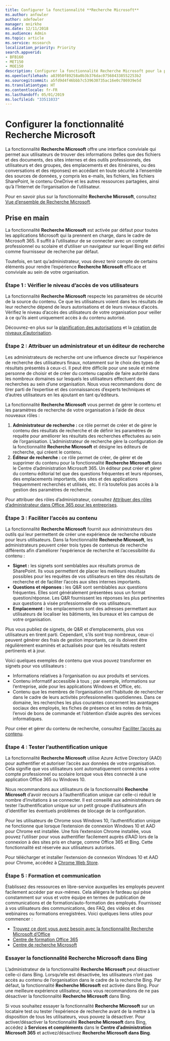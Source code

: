 ```yaml
---
title: Configurer la fonctionnalité **Recherche Microsoft**
ms.author: anfowler
author: adefowler
manager: mnirkhe
ms.date: 12/11/2018
ms.audience: Admin
ms.topic: article
ms.service: mssearch
localization_priority: Priority
search.appverid:
- BFB160
- MET150
- MOE150
description: Configurer la fonctionnalité Recherche Microsoft pour la première fois.
ms.openlocfilehash: a83950f89258a0b3b376dac075684338552253b2
ms.sourcegitcommit: a5fd9d4f46bbb7c539630735ac16e0c786939e5d
ms.translationtype: HT
ms.contentlocale: fr-FR
ms.lasthandoff: 05/01/2019
ms.locfileid: "33511033"
---
```

# <a name="set-up-microsoft-search"></a>Configurer la fonctionnalité Recherche Microsoft

La fonctionnalité **Recherche Microsoft** offre une interface conviviale qui permet aux utilisateurs de trouver des informations (telles que des fichiers et des documents, des sites internes et des outils professionnels, des utilisateurs et des groupes, des emplacements et des itinéraires, ou des conversations et des réponses) en accédant en toute sécurité à l’ensemble des sources de données, y compris les e-mails, les fichiers, les fichiers SharePoint, le contenu OneDrive et les autres ressources partagées, ainsi qu’à l’Internet de l’organisation de l’utilisateur.

Pour en savoir plus sur la fonctionnalité **Recherche Microsoft**, consultez [Vue d’ensemble de Recherche Microsoft](overview-microsoft-search.md).

## <a name="get-started"></a>Prise en main

La fonctionnalité **Recherche Microsoft** est activée par défaut pour toutes les applications Microsoft qui la prennent en charge, dans le cadre de Microsoft 365. Il suffit à l’utilisateur de se connecter avec un compte professionnel ou scolaire et d’utiliser un navigateur sur lequel Bing est défini comme fournisseur de recherche par défaut.

Toutefois, en tant qu’administrateur, vous devez tenir compte de certains éléments pour rendre l’expérience **Recherche Microsoft** efficace et conviviale au sein de votre organisation.

### <a name="step-1-check-access-level-of-your-users"></a>Étape 1 : Vérifier le niveau d’accès de vos utilisateurs

La fonctionnalité **Recherche Microsoft** respecte les paramètres de sécurité de la source du contenu. Ce que les utilisateurs voient dans les résultats de leur recherche dépend de leurs autorisations et de leurs niveaux d’accès. Vérifiez le niveau d’accès des utilisateurs de votre organisation pour veiller à ce qu’ils aient uniquement accès à du contenu autorisé.

Découvrez-en plus sur la [planification des autorisations](https://docs.microsoft.com/fr-FR/sharepoint/plan-your-permissions-strategy) et la [création de niveaux d’autorisation](https://docs.microsoft.com/fr-FR/sharepoint/how-to-create-and-edit-permission-levels).

### <a name="step-2-assign-search-administrator-and-search-editor"></a>Étape 2 : Attribuer un administrateur et un éditeur de recherche

Les administrateurs de recherche ont une influence directe sur l’expérience de recherche des utilisateurs finaux, notamment sur le choix des types de résultats présentés à ceux-ci. Il peut être difficile pour une seule et même personne de choisir et de créer du contenu capable de faire autorité dans les nombreux domaines sur lesquels les utilisateurs effectuent des recherches au sein d’une organisation. Nous vous recommandons donc de tirer parti de l’expertise et des connaissances d’experts techniques et d’autres utilisateurs en les ajoutant en tant qu’éditeurs. 

La fonctionnalité **Recherche Microsoft** vous permet de gérer le contenu et les paramètres de recherche de votre organisation à l’aide de deux nouveaux rôles :
1. **Administrateur de recherche :** ce rôle permet de créer et de gérer le contenu des résultats de recherche et de définir les paramètres de requête pour améliorer les résultats des recherches effectuées au sein de l’organisation. L’administrateur de recherche gère la configuration de la fonctionnalité **Recherche Microsoft** et désigne les éditeurs de recherche, qui créent le contenu.
2. **Éditeur de recherche :** ce rôle permet de créer, de gérer et de supprimer du contenu pour la fonctionnalité **Recherche Microsoft** dans le Centre d’administration Microsoft 365. Un éditeur peut créer et gérer du contenu éditorial tel que des questions fréquentes et leurs réponses, des emplacements importants, des sites et des applications fréquemment recherchés et utilisés, etc. Il n’a toutefois pas accès à la gestion des paramètres de recherche.

Pour attribuer des rôles d’administrateur, consultez [Attribuer des rôles d’administrateur dans Office 365 pour les entreprises](https://docs.microsoft.com/en-us/office365/admin/add-users/assign-admin-roles?view=o365-worldwide).

### <a name="step-3-make-content-easy-to-find"></a>Étape 3 : Faciliter l’accès au contenu 

La fonctionnalité **Recherche Microsoft** fournit aux administrateurs des outils qui leur permettent de créer une expérience de recherche robuste pour leurs utilisateurs. Dans la fonctionnalité **Recherche Microsoft**, les administrateurs peuvent créer trois types de contenus de recherche différents afin d’améliorer l’expérience de recherche et l’accessibilité du contenu :
- **Signet :** les signets sont semblables aux résultats promus de SharePoint. Ils vous permettent de placer les meilleurs résultats possibles pour les requêtes de vos utilisateurs en tête des résultats de recherche et de faciliter l’accès aux sites internes importants. 
- **Questions et réponses :** les Q&R sont semblables aux questions fréquentes. Elles sont généralement présentées sous un format question/réponse. Les Q&R fournissent les réponses les plus pertinentes aux questions à visée professionnelle de vos utilisateurs.
- **Emplacement :** les emplacements sont des adresses permettant aux utilisateurs de localiser les bâtiments, les bureaux et les campus de votre organisation. 

Plus vous publiez de signets, de Q&R et d’emplacements, plus vos utilisateurs en tirent parti. Cependant, s’ils sont trop nombreux, ceux-ci peuvent générer des frais de gestion importants, car ils doivent être régulièrement examinés et actualisés pour que les résultats restent pertinents et à jour.

Voici quelques exemples de contenu que vous pouvez transformer en signets pour vos utilisateurs :
- Informations relatives à l’organisation ou aux produits et services.
- Contenu informatif accessible à tous ; par exemple, informations sur l’entreprise, aide pour les applications Windows et Office, etc. 
- Contenu que les membres de l’organisation ont l’habitude de rechercher dans le cadre de leurs activités professionnelles quotidiennes. Dans ce domaine, les recherches les plus courantes concernent les avantages sociaux des employés, les fiches de présence et les notes de frais, l’envoi de bons de commande et l’obtention d’aide auprès des services informatiques. 

Pour créer et gérer du contenu de recherche, consultez [Faciliter l’accès au contenu](make-content-easy-to-find.md).

### <a name="step-4-test-single-sign-on"></a>Étape 4 : Tester l’authentification unique
La fonctionnalité **Recherche Microsoft** utilise Azure Active Directory (AAD) pour authentifier et autoriser l’accès aux données de votre organisation.  Cela signifie que vos utilisateurs sont automatiquement connectés à votre compte professionnel ou scolaire lorsque vous êtes connecté à une application Office 365 ou Windows 10.

Nous recommandons aux utilisateurs de la fonctionnalité **Recherche Microsoft** d’avoir recours à l’authentification unique car celle-ci réduit le nombre d’invitations à se connecter. Il est conseillé aux administrateurs de tester l’authentification unique sur un petit groupe d’utilisateurs afin d’identifier les éventuels problèmes de blocage de la configuration. 

Pour les utilisateurs de Chrome sous Windows 10, l’authentification unique ne fonctionne que lorsque l’extension de connexion Windows 10 et AAD pour Chrome est installée. Une fois l’extension Chrome installée, vous pouvez l’utiliser pour vous authentifier facilement auprès d’AAD lors de la connexion à des sites pris en charge, comme Office 365 et Bing. Cette fonctionnalité est réservée aux utilisateurs autorisés. 

Pour télécharger et installer l’extension de connexion Windows 10 et AAD pour Chrome, accédez à [Chrome Web Store](https://go.microsoft.com/fwlink/?linkid=2090961).

### <a name="step-5-training-and-communication"></a>Étape 5 : Formation et communication
Établissez des ressources en libre-service auxquelles les employés peuvent facilement accéder par eux-mêmes. Cela allégera le fardeau qui pèse constamment sur vous et votre équipe en termes de publication de communications et de formation/auto-formation des employés. Fournissez à vos utilisateurs des communications, des FAQ, des vidéos et des webinaires ou formations enregistrées. Voici quelques liens utiles pour commencer :
- [Trouvez ce dont vous avez besoin avec la fonctionnalité Recherche Microsoft d’Office](https://support.office.com/article/find-what-you-need-with-microsoft-search-in-office-2457d4d8-48a8-4ad4-ab89-5a0657aa8446?ui=en-US&rs=en-US&ad=US)
- [Centre de formation Office 365](https://support.office.com/office-training-center)
- 
  [Centre de recherche Microsoft](https://support.office.com/en-us/article/-working-title-microsoft-search-center-b8bf5a2c-7515-40a9-9a6a-b8ed382c86bc?ui=en-US&rs=en-US&ad=US)

### <a name="trying-out-microsoft-search-in-bing"></a>Essayer la fonctionnalité **Recherche Microsoft** dans Bing 
L’administrateur de la fonctionnalité **Recherche Microsoft** peut désactiver celle-ci dans Bing. Lorsqu’elle est désactivée, les utilisateurs n’ont pas accès au contenu de l’organisation dans le cadre de la recherche Bing. Par défaut, la fonctionnalité **Recherche Microsoft** est activée dans Bing. Pour une meilleure expérience utilisateur, nous vous recommandons de ne pas désactiver la fonctionnalité **Recherche Microsoft** dans Bing. 

Si vous souhaitez essayer la fonctionnalité **Recherche Microsoft** sur un locataire test ou tester l’expérience de recherche avant de la mettre à la disposition de tous les utilisateurs, vous pouvez la désactiver.
Pour activer/désactiver la fonctionnalité **Recherche Microsoft** dans Bing, accédez à **Services et compléments** dans le **Centre d’administration Microsoft 365** et activez/désactivez **Recherche Microsoft dans Bing**.
